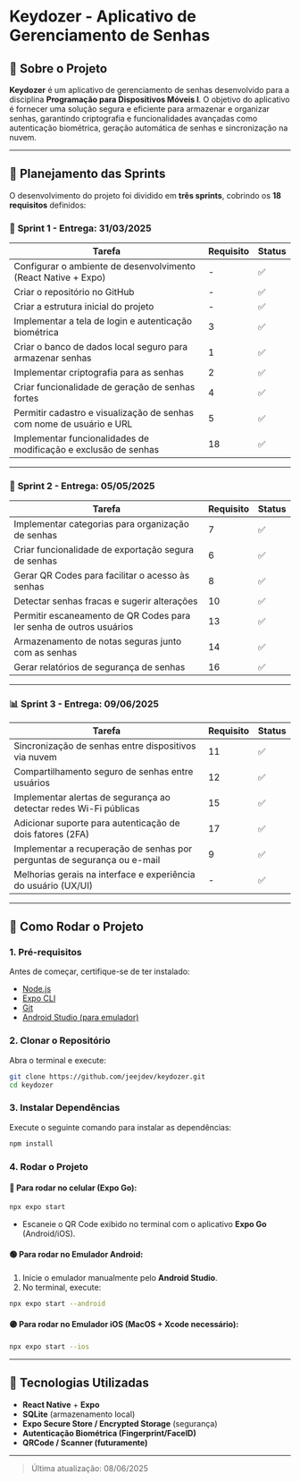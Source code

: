 # Keydozer - Aplicativo de Gerenciamento de Senhas

## 📌 Sobre o Projeto
**Keydozer** é um aplicativo de gerenciamento de senhas desenvolvido para a disciplina **Programação para Dispositivos Móveis I**. O objetivo do aplicativo é fornecer uma solução segura e eficiente para armazenar e organizar senhas, garantindo criptografia e funcionalidades avançadas como autenticação biométrica, geração automática de senhas e sincronização na nuvem.

---

## 📆 Planejamento das Sprints

O desenvolvimento do projeto foi dividido em **três sprints**, cobrindo os **18 requisitos** definidos:

### 🚀 **Sprint 1 - Entrega: 31/03/2025**

| Tarefa                                                                                     | Requisito | Status |
|--------------------------------------------------------------------------------------------|-----------|--------|
| Configurar o ambiente de desenvolvimento (React Native + Expo)                             | -         | ✅     |
| Criar o repositório no GitHub                                                              | -         | ✅     |
| Criar a estrutura inicial do projeto                                                       | -         | ✅     |
| Implementar a tela de login e autenticação biométrica                                      | 3         | ✅     |
| Criar o banco de dados local seguro para armazenar senhas                                  | 1         | ✅     |
| Implementar criptografia para as senhas                                                    | 2         | ✅     |
| Criar funcionalidade de geração de senhas fortes                                           | 4         | ✅     |
| Permitir cadastro e visualização de senhas com nome de usuário e URL                       | 5         | ✅     |
| Implementar funcionalidades de modificação e exclusão de senhas                            | 18        | ✅     |

---

### 🔐 **Sprint 2 - Entrega: 05/05/2025**

| Tarefa                                                                                     | Requisito | Status |
|--------------------------------------------------------------------------------------------|-----------|--------|
| Implementar categorias para organização de senhas                                          | 7         | ✅     |
| Criar funcionalidade de exportação segura de senhas                                        | 6         | ✅     |
| Gerar QR Codes para facilitar o acesso às senhas                                           | 8         | ✅     |
| Detectar senhas fracas e sugerir alterações                                                | 10        | ✅     |
| Permitir escaneamento de QR Codes para ler senha de outros usuários                        | 13        | ✅     |
| Armazenamento de notas seguras junto com as senhas                                         | 14        | ✅     |
| Gerar relatórios de segurança de senhas                                                    | 16        | ✅     |

---

### 📊 **Sprint 3 - Entrega: 09/06/2025**

| Tarefa                                                                                     | Requisito | Status |
|--------------------------------------------------------------------------------------------|-----------|--------|
| Sincronização de senhas entre dispositivos via nuvem                                       | 11        | ✅     |
| Compartilhamento seguro de senhas entre usuários                                           | 12        | ✅     |
| Implementar alertas de segurança ao detectar redes Wi-Fi públicas                          | 15        | ✅     |
| Adicionar suporte para autenticação de dois fatores (2FA)                                  | 17        | ✅     |
| Implementar a recuperação de senhas por perguntas de segurança ou e-mail                   | 9         | ✅     |
| Melhorias gerais na interface e experiência do usuário (UX/UI)                             | -         | ✅     |

---

## 📖 Como Rodar o Projeto

### **1. Pré-requisitos**
Antes de começar, certifique-se de ter instalado:
- [Node.js](https://nodejs.org/)
- [Expo CLI](https://docs.expo.dev/get-started/installation/)
- [Git](https://git-scm.com/)
- [Android Studio (para emulador)](https://developer.android.com/studio)

### **2. Clonar o Repositório**
Abra o terminal e execute:
```sh
git clone https://github.com/jeejdev/keydozer.git
cd keydozer
```

### **3. Instalar Dependências**
Execute o seguinte comando para instalar as dependências:
```sh
npm install
```

### **4. Rodar o Projeto**

#### 🔵 **Para rodar no celular (Expo Go):**
```sh
npx expo start
```
- Escaneie o QR Code exibido no terminal com o aplicativo **Expo Go** (Android/iOS).

#### 🟢 **Para rodar no Emulador Android:**
1. Inicie o emulador manualmente pelo **Android Studio**.
2. No terminal, execute:
```sh
npx expo start --android
```

#### 🟣 **Para rodar no Emulador iOS (MacOS + Xcode necessário):**
```sh
npx expo start --ios
```

---

## 📌 Tecnologias Utilizadas
- **React Native** + **Expo**
- **SQLite** (armazenamento local)
- **Expo Secure Store / Encrypted Storage** (segurança)
- **Autenticação Biométrica (Fingerprint/FaceID)**
- **QRCode / Scanner (futuramente)**

---

> Última atualização: 08/06/2025
